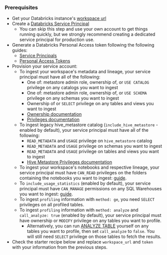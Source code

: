 ### Prerequisites
- Get your Databricks instance's [workspace url](https://docs.databricks.com/workspace/workspace-details.html#workspace-instance-names-urls-and-ids)
- Create a [Databricks Service Principal](https://docs.databricks.com/administration-guide/users-groups/service-principals.html#what-is-a-service-principal)
  + You can skip this step and use your own account to get things running quickly,
  but we strongly recommend creating a dedicated service principal for production use.
- Generate a Databricks Personal Access token following the following guides:
  + [Service Principals](https://docs.databricks.com/administration-guide/users-groups/service-principals.html#personal-access-tokens)
  + [Personal Access Tokens](https://docs.databricks.com/dev-tools/auth.html#databricks-personal-access-tokens)
- Provision your service account:
  + To ingest your workspace's metadata and lineage, your service principal must have all of the following:
    * One of: metastore admin role, ownership of, or `USE CATALOG` privilege on any catalogs you want to ingest
    * One of: metastore admin role, ownership of, or `USE SCHEMA` privilege on any schemas you want to ingest
    * Ownership of or `SELECT` privilege on any tables and views you want to ingest
    * [Ownership documentation](https://docs.databricks.com/data-governance/unity-catalog/manage-privileges/ownership.html)
    * [Privileges documentation](https://docs.databricks.com/data-governance/unity-catalog/manage-privileges/privileges.html)
  + To ingest legacy hive_metastore catalog (`include_hive_metastore` - enabled by default), your service principal must have all of the following:
    * `READ_METADATA` and `USAGE` privilege on `hive_metastore` catalog
    * `READ_METADATA` and `USAGE` privilege on schemas you want to ingest
    * `READ_METADATA` and `USAGE` privilege on tables and views you want to ingest
    * [Hive Metastore Privileges documentation](https://docs.databricks.com/en/sql/language-manual/sql-ref-privileges-hms.html)
  + To ingest your workspace's notebooks and respective lineage, your service principal must have `CAN_READ` privileges on the folders containing the notebooks you want to ingest: [guide](https://docs.databricks.com/en/security/auth-authz/access-control/workspace-acl.html#folder-permissions).
  + To `include_usage_statistics` (enabled by default), your service principal must have `CAN_MANAGE` permissions on any SQL Warehouses you want to ingest: [guide](https://docs.databricks.com/security/auth-authz/access-control/sql-endpoint-acl.html).
  + To ingest `profiling` information with `method: ge`, you need `SELECT` privileges on all profiled tables.
  + To ingest `profiling` information with `method: analyze` and `call_analyze: true` (enabled by default), your service principal must have ownership or `MODIFY` privilege on any tables you want to profile.
    * Alternatively, you can run [ANALYZE TABLE](https://docs.databricks.com/sql/language-manual/sql-ref-syntax-aux-analyze-table.html) yourself on any tables you want to profile, then set `call_analyze` to `false`.
    You will still need `SELECT` privilege on those tables to fetch the results.
- Check the starter recipe below and replace `workspace_url` and `token` with your information from the previous steps.
